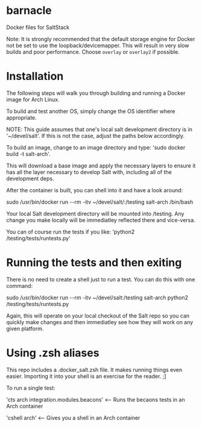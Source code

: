 # barnacle
Docker files for SaltStack

Note: It is strongly recommended that the default storage engine for Docker not be set to use the loopback/devicemapper.
This will result in very slow builds and poor performance. Choose `overlay` or `overlay2` if possible.

Installation
============
The following steps will walk you through building and running a Docker image for Arch Linux.

To build and test another OS, simply change the OS identifier where appropriate.

NOTE: This guide assumes that one's local salt development directory is in '~/devel/salt'. If this
is not the case, adjust the paths below accordingly.

To build an image, change to an image directory and type: 'sudo docker build -t salt-arch'.

This will download a base image and apply the necessary layers to ensure it has all the layer necessary
to develop Salt with, including all of the development deps.

After the container is built, you can shell into it and have a look around:

sudo /usr/bin/docker run --rm -itv ~/devel/salt/:/testing salt-arch /bin/bash

Your local Salt development directory will be mounted into /testing. Any change you make locally
will be immediatley reflected there and vice-versa.

You can of course run the tests if you like: 'python2 /testing/tests/runtests.py'

Running the tests and then exiting
==================================

There is no need to create a shell just to run a test. You can do this with one command:

sudo /usr/bin/docker run --rm -itv ~/devel/salt:/testing salt-arch python2 /testing/tests/runtests.py 

Again, this will operate on your local checkout of the Salt repo so you can quickly make changes and then
immediatley see how they will work on any given platform.

Using .zsh aliases
==================

This repo includes a .docker_salt.zsh file. It makes running things even easier. Importing it into your
shell is an exercise for the reader. ;]

To run a single test:

'cts arch integration.modules.beacons' <-- Runs the becaons tests in an Arch container

'cshell arch' <-- Gives you a shell in an Arch container
